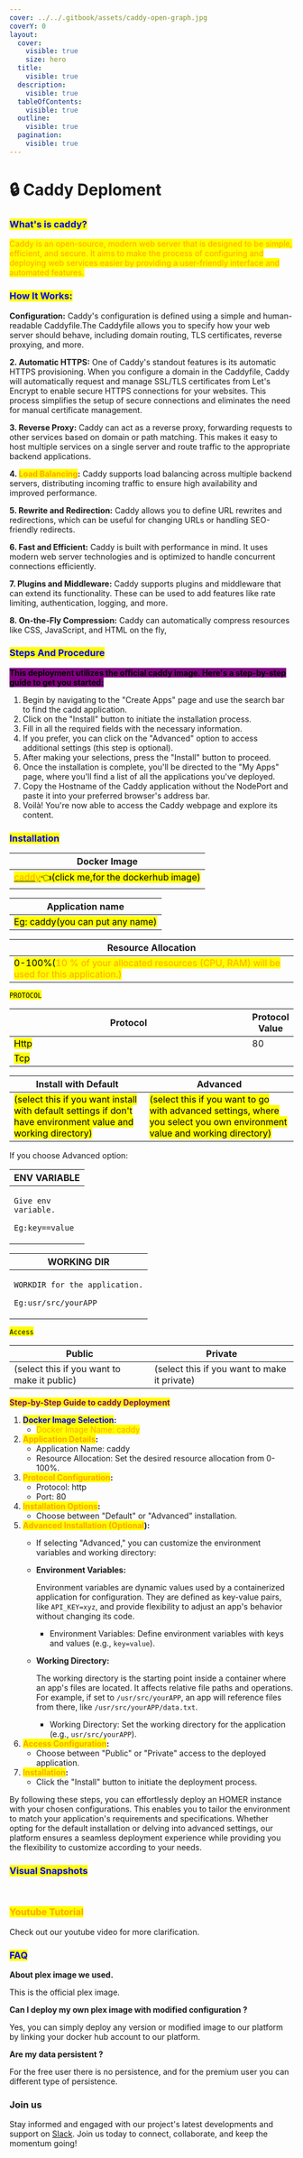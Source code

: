```yaml
---
cover: ../../.gitbook/assets/caddy-open-graph.jpg
coverY: 0
layout:
  cover:
    visible: true
    size: hero
  title:
    visible: true
  description:
    visible: true
  tableOfContents:
    visible: true
  outline:
    visible: true
  pagination:
    visible: true
---
```


# 🔒 Caddy Deploment

### <mark style="color:blue;">What's is caddy?</mark>

<mark style="color:orange;">Caddy is an open-source, modern web server that is designed to be simple, efficient, and secure. It aims to make the process of configuring and deploying web services easier by providing a user-friendly interface and automated features.</mark>

### <mark style="color:blue;">**How It Works:**</mark>

**Configuration:** Caddy's configuration is defined using a simple and human-readable Caddyfile.The Caddyfile allows you to specify how your web server should behave, including domain routing, TLS certificates, reverse proxying, and more.

**2. Automatic HTTPS:** One of Caddy's standout features is its automatic HTTPS provisioning. When you configure a domain in the Caddyfile, Caddy will automatically request and manage SSL/TLS certificates from Let's Encrypt to enable secure HTTPS connections for your websites. This process simplifies the setup of secure connections and eliminates the need for manual certificate management.

**3. Reverse Proxy:** Caddy can act as a reverse proxy, forwarding requests to other services based on domain or path matching. This makes it easy to host multiple services on a single server and route traffic to the appropriate backend applications.

**4. **<mark style="color:orange;">**Load Balancing**</mark>**:** Caddy supports load balancing across multiple backend servers, distributing incoming traffic to ensure high availability and improved performance.

**5. Rewrite and Redirection:** Caddy allows you to define URL rewrites and redirections, which can be useful for changing URLs or handling SEO-friendly redirects.

**6. Fast and Efficient:** Caddy is built with performance in mind. It uses modern web server technologies and is optimized to handle concurrent connections efficiently.

**7. Plugins and Middleware:** Caddy supports plugins and middleware that can extend its functionality. These can be used to add features like rate limiting, authentication, logging, and more.

**8. On-the-Fly Compression:** Caddy can automatically compress resources like CSS, JavaScript, and HTML on the fly,

### <mark style="color:blue;">Steps And Procedure</mark>

&#x20; <mark style="background-color:purple;">**This deployment utilizes the official caddy image. Here's a step-by-step guide to get you started:**</mark>

1. Begin by navigating to the "Create Apps" page and use the search bar to find the cadd application.
2. Click on the "Install" button to initiate the installation process.
3. Fill in all the required fields with the necessary information.
4. If you prefer, you can click on the "Advanced" option to access additional settings (this step is optional).
5. After making your selections, press the "Install" button to proceed.
6. Once the installation is complete, you'll be directed to the "My Apps" page, where you'll find a list of all the applications you've deployed.
7. Copy the Hostname of the Caddy application without the NodePort and paste it into your preferred browser's address bar.
8. Voilà! You're now able to access the  Caddy webpage and explore its content.

### <mark style="color:blue;">Installation</mark>

| Docker Image                                                                                                                                                  |
| ------------------------------------------------------------------------------------------------------------------------------------------------------------- |
| [<mark style="color:orange;">caddy</mark>](https://hub.docker.com/\_/caddy)<mark style="background-color:yellow;">👈(click me,for the dockerhub image)</mark> |

| Application name                                                              |
| ----------------------------------------------------------------------------- |
| <mark style="background-color:yellow;">Eg: caddy(you can put any name)</mark> |

| Resource Allocation                                                                                                                                                     |
| ----------------------------------------------------------------------------------------------------------------------------------------------------------------------- |
| <mark style="background-color:yellow;">0-100%(</mark><mark style="color:orange;">10 % of your allocated resources (CPU, RAM) will be used for this application.)</mark> |

<mark style="background-color:yellow;">`PROTOCOL`</mark>

<table><thead><tr><th width="417">Protocol</th><th>Protocol Value</th></tr></thead><tbody><tr><td><mark style="background-color:yellow;">Http</mark></td><td>80</td></tr><tr><td><mark style="background-color:yellow;">Tcp</mark></td><td></td></tr></tbody></table>

| Install with Default                                                                                                                                        | Advanced                                                                                                                                                               |
| ----------------------------------------------------------------------------------------------------------------------------------------------------------- | ---------------------------------------------------------------------------------------------------------------------------------------------------------------------- |
| <mark style="background-color:yellow;">(select this if you want install with default settings if don't have environment value and working directory)</mark> | <mark style="background-color:yellow;">(select this if you want to go with advanced settings, where you select you own environment value and working directory)</mark> |

If you choose Advanced option:

| ENV VARIABLE                                                            |
| ----------------------------------------------------------------------- |
| <p><code>Give env variable.</code></p><p><code>Eg:key==value</code></p> |

| WORKING DIR                                                                             |
| --------------------------------------------------------------------------------------- |
| <p><code>WORKDIR for the application.</code></p><p> <code>Eg:usr/src/yourAPP</code></p> |

<mark style="background-color:yellow;">`Access`</mark>

| Public                                      | Private                                      |
| ------------------------------------------- | -------------------------------------------- |
| (select this if you want to make it public) | (select this if you want to make it private) |

<mark style="color:purple;">**Step-by-Step Guide to caddy Deployment**</mark>

1. <mark style="color:blue;">**Docker Image Selection**</mark>**:**
   * <mark style="color:orange;">Docker Image Name: caddy</mark>
2. <mark style="color:orange;">**Application Details**</mark>**:**
   * Application Name: caddy
   * Resource Allocation: Set the desired resource allocation from 0-100%.
3. <mark style="color:orange;">**Protocol Configuration**</mark>**:**
   * Protocol: http
   * Port: 80
4. <mark style="color:orange;">**Installation Options**</mark>**:**
   * Choose between "Default" or "Advanced" installation.
5. <mark style="color:orange;">**Advanced Installation (Optional**</mark>**):**
   * If selecting "Advanced," you can customize the environment variables and working directory:
   *   **Environment Variables:**

       Environment variables are dynamic values used by a containerized application for configuration. They are defined as key-value pairs, like `API_KEY=xyz`, and provide flexibility to adjust an app's behavior without changing its code.

       * Environment Variables: Define environment variables with keys and values (e.g., `key=value`).
   *   **Working Directory:**

       The working directory is the starting point inside a container where an app's files are located. It affects relative file paths and operations. For example, if set to `/usr/src/yourAPP`, an app will reference files from there, like `/usr/src/yourAPP/data.txt`.

       * Working Directory: Set the working directory for the application (e.g., `usr/src/yourAPP`).
6. <mark style="color:orange;">**Access Configuration**</mark>**:**
   * Choose between "Public" or "Private" access to the deployed application.
7. <mark style="color:orange;">**Installation**</mark>**:**
   * Click the "Install" button to initiate the deployment process.

By following these steps, you can effortlessly deploy an HOMER instance with your chosen configurations. This enables you to tailor the environment to match your application's requirements and specifications. Whether opting for the default installation or delving into advanced settings, our platform ensures a seamless deployment experience while providing you the flexibility to customize according to your needs.

### <mark style="color:blue;">Visual Snapshots</mark>



<div>

<figure><img src="../../.gitbook/assets/Screenshot 2023-08-31 162704.png" alt=""><figcaption></figcaption></figure>

 

<figure><img src="../../.gitbook/assets/Screenshot 2023-08-31 162815.png" alt=""><figcaption></figcaption></figure>

</div>

### <mark style="color:orange;">Youtube Tutorial</mark>&#x20;

Check out our youtube video for more clarification.



### <mark style="color:blue;">FAQ</mark>

**About plex image we used.**

This is the official plex image.

**Can I deploy my own plex image with modified configuration ?**

Yes, you can simply deploy any version or modified image to our platform by linking your docker hub account to our platform.

**Are my data persistent ?**

For the free user there is no persistence, and for the premium user you can different type of persistence.

### Join us

Stay informed and engaged with our project's latest developments and support on [Slack](https://app.slack.com/client/T04QS32JX6E/C04QKEWE146). Join us today to connect, collaborate, and keep the momentum going!
